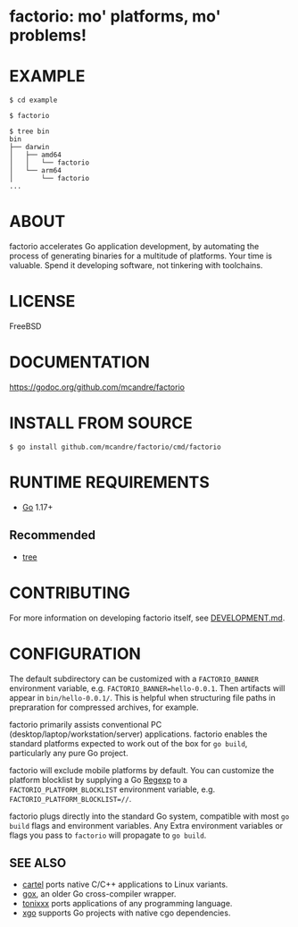 # factorio: mo' platforms, mo' problems!

# EXAMPLE

```console
$ cd example

$ factorio

$ tree bin
bin
├── darwin
│   ├── amd64
│   │   └── factorio
│   └── arm64
│       └── factorio
...
```

# ABOUT

factorio accelerates Go application development, by automating the process of generating binaries for a multitude of platforms. Your time is valuable. Spend it developing software, not tinkering with toolchains.

# LICENSE

FreeBSD

# DOCUMENTATION

https://godoc.org/github.com/mcandre/factorio

# INSTALL FROM SOURCE

```console
$ go install github.com/mcandre/factorio/cmd/factorio
```

# RUNTIME REQUIREMENTS

* [Go](https://golang.org/) 1.17+

## Recommended

* [tree](https://linux.die.net/man/1/tree)

# CONTRIBUTING

For more information on developing factorio itself, see [DEVELOPMENT.md](DEVELOPMENT.md).

# CONFIGURATION

The default subdirectory can be customized with a `FACTORIO_BANNER` environment variable, e.g. `FACTORIO_BANNER=hello-0.0.1`. Then artifacts will appear in `bin/hello-0.0.1/`. This is helpful when structuring file paths in prepraration for compressed archives, for example.

factorio primarily assists conventional PC (desktop/laptop/workstation/server) applications. factorio enables the standard platforms expected to work out of the box for `go build`, particularly any pure Go project.

factorio will exclude mobile platforms by default. You can customize the platform blocklist by supplying a Go [Regexp](https://godoc.org/regexp) to a `FACTORIO_PLATFORM_BLOCKLIST` environment variable, e.g. `FACTORIO_PLATFORM_BLOCKLIST=//`.

factorio plugs directly into the standard Go system, compatible with most `go build` flags and environment variables. Any Extra environment variables or flags you pass to `factorio` will propagate to `go build`.

## SEE ALSO

* [cartel](https://github.com/mcandre/cartel) ports native C/C++ applications to Linux variants.
* [gox](https://github.com/mitchellh/gox), an older Go cross-compiler wrapper.
* [tonixxx](https://github.com/mcandre/tonixxx) ports applications of any programming language.
* [xgo](https://github.com/karalabe/xgo) supports Go projects with native cgo dependencies.
